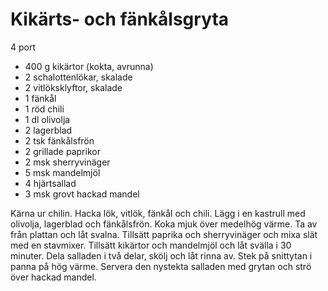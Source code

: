  # Kikärts- och fänkålsgryta

4 port

 - 400 g kikärtor (kokta, avrunna)
 - 2 schalottenlökar, skalade
 - 2 vitlöksklyftor, skalade
 - 1 fänkål
 - 1 röd chili
 - 1 dl olivolja
 - 2 lagerblad
 - 2 tsk fänkålsfrön
 - 2 grillade paprikor
 - 2 msk sherryvinäger
 - 5 msk mandelmjöl
 - 4 hjärtsallad
 - 3 msk grovt hackad mandel

Kärna ur chilin. Hacka lök, vitlök, fänkål och chili. Lägg i en kastrull med olivolja, lagerblad och fänkålsfrön. Koka mjuk över medelhög värme. Ta av från plattan och låt svalna. Tillsätt paprika och sherryvinäger och mixa slät med en stavmixer. Tillsätt kikärtor och mandelmjöl och låt svälla i 30 minuter. Dela salladen i två delar, skölj och låt rinna av. Stek på snittytan i panna på hög värme. Servera den nystekta salladen med grytan och strö över hackad mandel.
